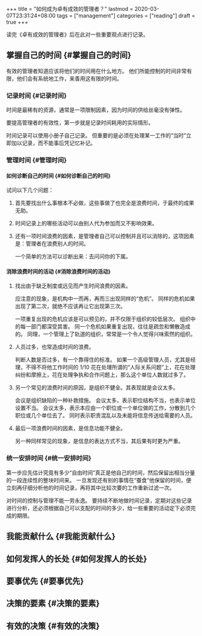 +++
title = "如何成为卓有成效的管理者？"
lastmod = 2020-03-07T23:31:24+08:00
tags = ["management"]
categories = ["reading"]
draft = true
+++

读完《卓有成效的管理者》后在此对一些重要观点进行记录。

<!--more-->


## 掌握自己的时间 {#掌握自己的时间}

有效的管理者知道应该将他们的时间用在什么地方。
他们所能控制的时间非常有限，他们会有系统地工作，来善用这有限的时间。


### 记录时间 {#记录时间}

时间是最稀有的资源，通常是一项限制因素，因为时间的供给丝毫没有弹性。

要提高管理者的有效性，第一步就是记录时间耗用的实际情形。

时间记录可以使用小册子自己记录。
但重要的是必须在处理某一工作的“当时”立即加以记录，而不能事后凭记忆补记。


### 管理时间 {#管理时间}


#### 如何诊断自己的时间 {#如何诊断自己的时间}

试问以下几个问题：

1.  首先要找出什么事根本不必做，这些事做了也完全是浪费时间，于最终的成果无助。
2.  时间记录上的哪些活动可以由别人代为参加而又不影响效果。
3.  还有一项时间浪费的因素，是管理者自己可以控制并且可以消除的，这项因素是：管理者在浪费别人的时间。

    一个简单的方法可以诊断出来：去问问你的下属。


#### 消除浪费时间的活动 {#消除浪费时间的活动}

1.  找出由于缺乏制度或远见而产生时间浪费的因素。

    应注意的现象，是机构中一而再，再而三出现同样的“危机”。
    同样的危机如果出现了第二次，就绝不应该再让它出现第三次。

    一项重复出现的危机应该是可以预见的，并不仅限于组织的较低层次。
    组织中的每一部门都深受其害。
    同一个危机如果重复出现，往往是疏忽和懒散造成的。
    同理，一个管理上了轨道的组织，常常是一个令人觉得兴味索然的组织。
2.  人员过多，也常造成时间的浪费。

    判断人数是否过多，有一个靠得住的标准。
    如果一个高级管理人员，尤其是经理，不得不将他工作时间的 1/10 花在处理所谓的“人际关系问题”上，花在处理纠纷和摩擦上，花在处理争执和合作问题上，那么这个单位人数就过多了。
3.  另一个常见的浪费时间的原因，是组织不健全。其表现就是会议太多。

    会议是组织缺陷的一种补救措施。
    会议太多，表示职位结构不当，也表示单位设置不当。
    会议太多，表示本应由一个职位或一个单位做的工作，分散到几个职位或几个单位去了。
    同时表示职责混乱以及未能将信息传送给需要的人员。
4.  最后一项浪费时间的因素，是信息功能不健全。

    另一种同样常见的现象，是信息的表达方式不当，其后果有时更为严重。


### 统一安排时间 {#统一安排时间}

第一步应先估计究竟有多少“自由时间”真正是他自己的时间，然后保留出相当分量的一段连续性的整块时间来。
一旦发现还有别的事情在“蚕食”他保留的时间，便立刻再仔细分析他的时间记录，再将其中比较次要的工作重新过滤一次。

对时间的控制与管理不能一劳永逸。
要持续不断地做时间记录，定期对这些记录进行分析，还必须根据自己可以支配的时间的多少，给一些重要的活动定下必须完成的期限。


## 我能贡献什么 {#我能贡献什么}


## 如何发挥人的长处 {#如何发挥人的长处}


## 要事优先 {#要事优先}


## 决策的要素 {#决策的要素}


## 有效的决策 {#有效的决策}
